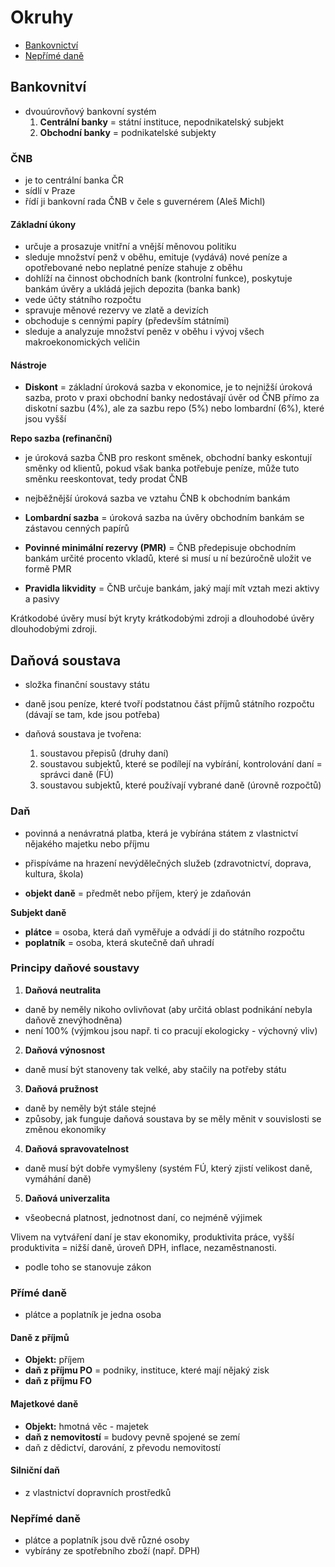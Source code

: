 # Okruhy
- [Bankovnictví](#Bankovnictvi)
- [Nepřímé daně](#Neprime-dane)

## Bankovnitví
- dvouúrovňový bankovní systém
	1. **Centrální banky** = státní instituce, nepodnikatelský subjekt
	2. **Obchodní banky** = podnikatelské subjekty

### ČNB
- je to centrální banka ČR
- sídlí v Praze
- řídí ji bankovní rada ČNB v čele s guvernérem (Aleš Michl)

#### Základní úkony
- určuje a prosazuje vnitřní a vnější měnovou politiku
- sleduje množství penž v oběhu, emituje (vydává) nové peníze a opotřebované nebo neplatné peníze stahuje z oběhu
- dohlíží na činnost obchodních bank (kontrolní funkce), poskytuje bankám úvěry a ukládá jejich depozita (banka bank)
- vede účty státního rozpočtu
- spravuje měnové rezervy ve zlatě a devizích
- obchoduje s cennými papíry (především státními)
- sleduje a analyzuje množství peněz v oběhu i vývoj všech makroekonomických veličin

#### Nástroje 
- **Diskont** = základní úroková sazba v ekonomice, je to nejnižší úroková sazba, proto v praxi obchodní banky nedostávají úvěr od ČNB přímo za diskotní sazbu (4%), ale za sazbu repo (5%) nebo lombardní (6%), které jsou vyšší

**Repo sazba (refinanční)** 
- je úroková sazba ČNB pro reskont směnek, obchodní banky eskontují směnky od klientů, pokud však banka potřebuje peníze, může tuto směnku reeskontovat, tedy prodat ČNB
- nejběžnější úroková sazba ve vztahu ČNB k obchodním bankám

- **Lombardní sazba** = úroková sazba na úvěry obchodním bankám se zástavou cenných papírů

- **Povinné minimální rezervy (PMR)** = ČNB předepisuje obchodním bankám určité procento vkladů, které si musí u ní bezúročně uložit ve formě PMR

- **Pravidla likvidity** = ČNB určuje bankám, jaký mají mít vztah mezi aktivy a pasivy

Krátkodobé úvěry musí být kryty krátkodobými zdroji a dlouhodobé úvěry dlouhodobými zdroji.




## Daňová soustava
- složka finanční soustavy státu
- daně jsou peníze, které tvoří podstatnou část příjmů státního rozpočtu (dávají se tam, kde jsou potřeba)

- daňová soustava je tvořena:
	1. soustavou přepisů (druhy daní)
	2. soustavou subjektů, které se podílejí na vybírání, kontrolování daní = správci daně (FÚ)
	3. soustavou subjektů, které používají vybrané daně (úrovně rozpočtů)

### Daň
- povinná a nenávratná platba, která je vybírána státem z vlastnictví nějakého majetku nebo příjmu
- přispíváme na hrazení nevýdělečných služeb (zdravotnictví, doprava, kultura, škola)

- **objekt daně** = předmět nebo příjem, který je zdaňován

**Subjekt daně**
- **plátce** = osoba, která daň vyměřuje a odvádí ji do státního rozpočtu
- **poplatník** = osoba, která skutečně daň uhradí

### Principy daňové soustavy
1. **Daňová neutralita**
- daně by neměly nikoho ovlivňovat (aby určitá oblast podnikání nebyla daňově znevýhodněna)
- není 100% (výjmkou jsou např. ti co pracují ekologicky - výchovný vliv)

2. **Daňová výnosnost**
- daně musí být stanoveny tak velké, aby stačily na potřeby státu

3. **Daňová pružnost**
- daně by neměly být stále stejné
- způsoby, jak funguje daňová soustava by se měly měnit v souvislosti se změnou ekonomiky

4. **Daňová spravovatelnost**
- daně musí být dobře vymyšleny (systém FÚ, který zjistí velikost daně, vymáhání daně)

5. **Daňová univerzalita**
- všeobecná platnost, jednotnost daní, co nejméně výjimek

Vlivem na vytváření daní je stav ekonomiky, produktivita práce, vyšší produktivita = nižší daně, úroveň DPH, inflace, nezaměstnanosti.
- podle toho se stanovuje zákon



### Přímé daně
- plátce a poplatník je jedna osoba

#### Daně z příjmů
- **Objekt:** příjem
- **daň z příjmu PO** = podniky, instituce, které mají nějaký zisk
- **daň z příjmu FO**

#### Majetkové daně
- **Objekt:** hmotná věc - majetek
- **daň z nemovitostí** = budovy pevně spojené se zemí
- daň z dědictví, darování, z převodu nemovitostí

#### Silniční daň
- z vlastnictví dopravních prostředků



### Nepřímé daně
- plátce a poplatník jsou dvě různé osoby
- vybírány ze spotřebního zboží (např. DPH)